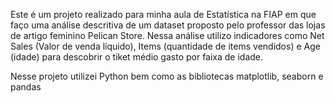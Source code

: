 Este é um projeto realizado para minha aula de Estatística na FIAP em que faço uma análise descritiva de um dataset proposto pelo professor das lojas de artigo feminino Pelican Store. Nessa análise utilizo indicadores como Net Sales (Valor de venda líquido), Items (quantidade de items vendidos) e Age (idade) para descobrir o tiket médio gasto por faixa de idade.

Nesse projeto utilizei Python bem como as bibliotecas matplotlib, seaborn e pandas
